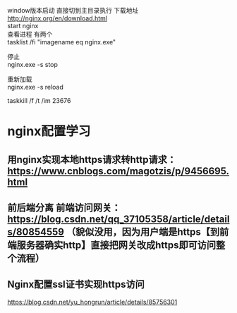 window版本启动 直接切到主目录执行   下载地址  http://nginx.org/en/download.html  
start nginx  
查看进程 有两个  
tasklist /fi "imagename eq nginx.exe"  


停止  
nginx.exe -s stop  

重新加载  
nginx.exe -s reload  

taskkill /f /t /im 23676  

# nginx配置学习
## 用nginx实现本地https请求转http请求： https://www.cnblogs.com/magotzis/p/9456695.html

## 前后端分离 前端访问网关：https://blog.csdn.net/qq_37105358/article/details/80854559 （貌似没用，因为用户端是https【到前端服务器确实http】直接把网关改成https即可访问整个流程）

## Nginx配置ssl证书实现https访问
https://blog.csdn.net/yu_hongrun/article/details/85756301

